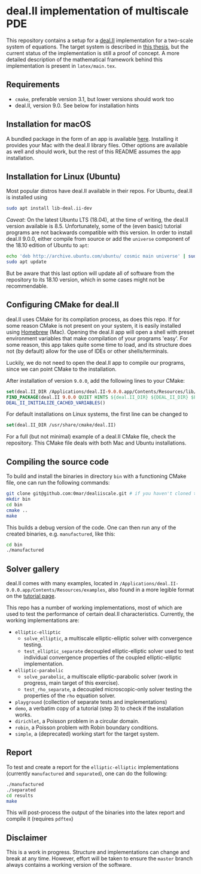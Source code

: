 # deal.II implementation of multiscale PDE

This repository contains a setup for a [deal.II][1] implementation for a two-scale system of equations.
The target system is described in [this thesis][2], but the current status of the implementation is still a proof of concept.
A more detailed description of the mathematical framework behind this implementation is present in `latex/main.tex`.

## Requirements

 - `cmake`, preferable version 3.1, but lower versions should work too
 - deal.II, version 9.0. See below for installation hints

## Installation for macOS

A bundled package in the form of an app is available [here][3]. Installing it provides your Mac with the deal.II library files.
Other options are available as well and should work, but the rest of this README assumes the app installation.

## Installation for Linux (Ubuntu)

Most popular distros have deal.II available in their repos. For Ubuntu, deal.II is installed using

```bash
sudo apt install lib-deal.ii-dev
``` 

*Caveat*: On the latest Ubuntu LTS (18.04), at the time of writing, the deal.II version available is 8.5.
Unfortunately, some of the (even basic) tutorial programs are not backwards compatible with this version.
In order to install deal.II 9.0.0, either compile from source or add the `universe` component of the 18.10 edition of Ubuntu to `apt`:

```bash
echo 'deb http://archive.ubuntu.com/ubuntu/ cosmic main universe' | sudo tee -a /etc/apt/sources.list
sudo apt update
```
But be aware that this last option will update all of software from the repository to its 18.10 version, which in some cases might not be recommendable.

## Configuring CMake for deal.II

deal.II uses CMake for its compilation process, as does this repo. If for some reason CMake is not present on your system, it is easily installed using [Homebrew][4] (Mac).
Opening the deal.II app will open a shell with preset environment variables that make compilation of your programs 'easy'. 
For some reason, this app takes quite some time to load, and its structure does not (by default) allow for the use of IDEs or other shells/terminals.

Luckily, we do not need to open the deal.II app to compile our programs, since we can point CMake to the installation.

After installation of version `9.0.0`, add the following lines to your CMake:

```cmake
set(deal.II_DIR /Applications/deal.II-9.0.0.app/Contents/Resources/lib/cmake/deal.II)
FIND_PACKAGE(deal.II 9.0.0 QUIET HINTS ${deal.II_DIR} ${DEAL_II_DIR} $ENV{DEAL_II_DIR})
DEAL_II_INITIALIZE_CACHED_VARIABLES()
```

For default installations on Linux systems, the first line can be changed to
```cmake
set(deal.II_DIR /usr/share/cmake/deal.II)
```
For a full (but not minimal) example of a deal.II CMake file, check the repository. This CMake file deals with both Mac and Ubuntu installations.

## Compiling the source code

To build and install the binaries in directory `bin` with a functioning CMake file, one can run the following commands:

```bash
git clone git@github.com:0mar/dealiiscale.git # if you haven't cloned the repository yet
mkdir bin
cd bin
cmake ..
make
``` 

This builds a debug version of the code. One can then run any of the created binaries, e.g. `manufactured`, like this:

```bash
cd bin
./manufactured
``` 

## Solver gallery

deal.II comes with many examples, located in `/Applications/deal.II-9.0.0.app/Contents/Resources/examples`, also found in a more legible format on the [tutorial page][5].

This repo has a number of working implementations, most of which are used to test the performance of certain deal.II characteristics.
Currently, the working implementations are:

- `elliptic-elliptic`
    * `solve_elliptic`, a multiscale elliptic-elliptic solver with convergence testing.
    * `test_elliptic_separate` decoupled elliptic-elliptic solver used to test individual convergence properties of the coupled elliptic-elliptic implementation.
- `elliptic-parabolic`
    * `solve_parabolic`, a multiscale elliptic-parabolic solver (work in progress, main target of this exercise).
    * `test_rho_separate`, a decoupled microscopic-only solver testing the properties of the `rho` equation solver.
- `playground` (collection of separate tests and implementations)
- `demo`, a verbatim copy of a tutorial (step 3) to check if the installation works.
- `dirichlet`, a Poisson problem in a circular domain. 
- `robin`, a Poisson problem with Robin boundary conditions.
- `simple`, a (deprecated) working start for the target system.


## Report

To test and create a report for the `elliptic-elliptic` implementations (currently `manufactured` and `separated`), one can do the following:
```bash
./manufactured
./separated
cd results
make
``` 

This will post-process the output of the binaries into the latex report and compile it (requires `pdftex`)

## Disclaimer

This is a work in progress. Structure and implementations can change and break at any time.
However, effort will be taken to ensure the `master` branch always contains a working version of the software.

[1]: https://www.dealii.org/
[2]: http://urn.kb.se/resolve?urn=urn:nbn:se:kau:diva-68686
[3]: https://www.dealii.org/download.html
[4]: https://brew.sh
[5]: https://www.dealii.org/developer/doxygen/deal.II/Tutorial.html

